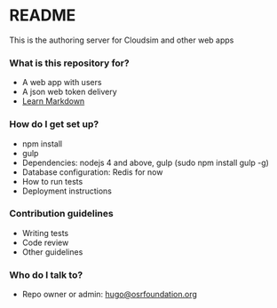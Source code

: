 # README #

This is the authoring server for Cloudsim and other web apps

### What is this repository for? ###

* A web app with users
* A json web token delivery
* [Learn Markdown](https://bitbucket.org/tutorials/markdowndemo)

### How do I get set up? ###

* npm install
* gulp
* Dependencies: nodejs 4 and above, gulp (sudo npm install gulp -g)
* Database configuration: Redis for now
* How to run tests
* Deployment instructions

### Contribution guidelines ###

* Writing tests
* Code review
* Other guidelines

### Who do I talk to? ###

* Repo owner or admin: hugo@osrfoundation.org
